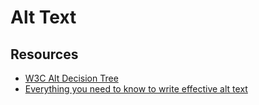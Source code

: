 # Alt Text

## Resources

* [W3C Alt Decision Tree](https://www.w3.org/WAI/tutorials/images/decision-tree/)
* [Everything you need to know to write effective alt text](https://support.microsoft.com/en-us/office/everything-you-need-to-know-to-write-effective-alt-text-df98f884-ca3d-456c-807b-1a1fa82f5dc2)
